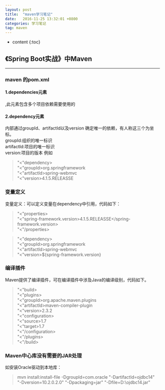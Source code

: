 ```yaml
---
layout: post
title:  "maven学习笔记"
date:   2016-11-25 13:32:01 +0800
categories: 学习笔记
tag: maven
---
```


* content
{:toc}


## 《Spring Boot实战》中Maven

----------
### maven 的pom.xml

#### 1.dependencies元素

<dependencies></dependencies>,此元素包含多个项目依赖需要使用的<dependency></dependency>

#### 2.dependency元素

<dependency></dependency>内部通过groupId、artifactId以及version 确定唯一的依赖，有人称这三个为坐标。
<br/>groupId:组织的唯一标识
<br/>artifactId:项目的唯一标识
<br/>version:项目的版本
例如
>"<"dependency>
<br/> "<"groupId>org.springframework</groupId>
<br/> "<"artifactId>spring-webmvc</artifactId>
<br/> "<"version>4.1.5.RELEASSE</version>

### 变量定义

变量定义：<properties></properties>可以定义变量在dependency中引用，代码如下：

>"<"properties>
	<br/>"<"spring-framework.version>4.1.5.RELEASSE</spring-framework.version>
<br/>"<"/properties>

>"<"dependency>
<br/> "<"groupId>org.springframework</groupId>
<br/> "<"artifactId>spring-webmvc</artifactId>
<br/> "<"version>${spring-framework.version}</version>

### 编译插件

Maven提供了编译插件，可在编译插件中涉及Java的编译级别，代码如下。

>"<"build>
<br/> "<"plugins>
<br/> "<"groupId>org.apache.maven.plugins</groupId>
<br/> "<"artifactId>maven-compiler-plugin</artifactId>
<br/> "<"version>2.3.2</version>
<br/> "<"configuration>
<br/> "<"source>1.7</source>
<br/> "<"target>1.7</target>
<br/> "<"/configuration>
<br/> "<"/plugins>
<br/> "<"/build>
 
### Maven中心库没有需要的JAR处理
如安装Oracle驱动到本地库：
>mvn install:install-file -DgroupId=com.oracle "-DartifactId=ojdbc14" 
<br/>"-Dversion=10.2.0.2.0" "-Dpackaging=jar" "-Dfile=D:\ojdbc14.jar"
 
 
 
 
 
 
 

[jekyll]:      http://jekyllrb.com
[jekyll-gh]:   https://github.com/jekyll/jekyll
[jekyll-help]: https://github.com/jekyll/jekyll-help